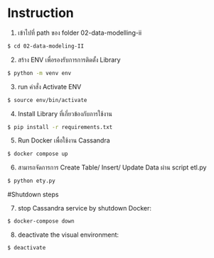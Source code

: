# Instruction

1. เข้าไปที่ path ของ folder 02-data-modelling-ii
```sh
$ cd 02-data-modeling-II
```

2. สร้าง ENV เพื่อรองรับการการติดตั้ง Library 
```sh
$ python -m venv env 
```

3. run คำสั่ง Activate ENV
```sh
$ source env/bin/activate
```

4. Install Library ที่เกี่ยวข้องกับการใช้งาน
```sh
$ pip install -r requirements.txt
```

5. Run Docker เพื่อใช้งาน Cassandra
```sh
$ docker compose up
```

6. สามารถจัดการการ Create Table/ Insert/ Update Data ผ่าน script etl.py  
```sh
$ python ety.py
```


#Shutdown steps

7. stop Cassandra service by shutdown Docker:
```sh
$ docker-compose down
```

8. deactivate the visual environment:
```sh
$ deactivate
```